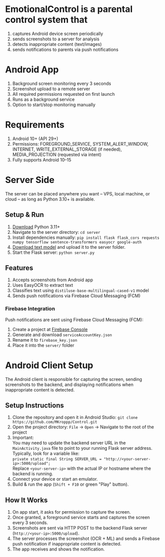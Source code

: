 # EmotionalControl is a parental control system that  
1. captures Android device screen periodically  
2. sends screenshots to a server for analysis  
3. detects inappropriate content (text/images)  
4. sends notifications to parents via push notifications

# Android App  
1. Background screen monitoring every 3 seconds
2. Screenshot upload to a remote server
3. All required permissions requested on first launch
4. Runs as a background service
5. Option to start/stop monitoring manually

# Requirements  
1. Android 10+ (API 29+)
2. Permissions: FOREGROUND_SERVICE, SYSTEM_ALERT_WINDOW, INTERNET, WRITE_EXTERNAL_STORAGE (if needed), MEDIA_PROJECTION (requested via intent)  
3. Fully supports Android 10–15

# Server Side  
The server can be placed anywhere you want – VPS, local machine, or cloud – as long as Python 3.10+ is available.  

## Setup & Run  
1. [Download](https://www.python.org/downloads/) Python 3.11+  
2. Navigate to the server directory: `cd server`  
3. Install dependencies manually:  `pip install flask flask_cors requests numpy tensorflow sentence-transformers easyocr google-auth`  
4. [Download text model](https://drive.google.com/file/d/1vAOGjnRNflSSvwNEAD-oYNpOhQBO_IgR/view?usp=drive_link) and upload it to the server folder.  
5. Start the Flask server: `python server.py`  


## Features  
1. Accepts screenshots from Android app
2. Uses EasyOCR to extract text
3. Classifies text using `distiluse-base-multilingual-cased-v1` model
4. Sends push notifications via Firebase Cloud Messaging (FCM)

### Firebase Integration  
Push notifications are sent using Firebase Cloud Messaging (FCM):
1. Create a project at [Firebase Console](https://console.firebase.google.com)  
2. Generate and download `serviceAccountKey.json`
3. Rename it to `firebase_key.json`
4. Place it into the `server/` folder

# Android Client Setup  
The Android client is responsible for capturing the screen, sending screenshots to the backend, and displaying notifications when inappropriate content is detected.  

## Setup Instructions  
1. Clone the repository and open it in Android Studio: `git clone https://github.com/MKroppp/Control.git`  
2. Open the project directory: `File` → `Open` → Navigate to the root of the project  
3. Important:  
   You may need to update the backend server URL in the `MainActivity.java` file to point to your running Flask server address.  
   Typically, look for a variable like:  
   `private static final String SERVER_URL = "http://<your-server-ip>:5000/upload";`  
   Replace `<your-server-ip>` with the actual IP or hostname where the backend is running.  
5. Connect your device or start an emulator.
6. Build & run the app (`Shift + F10` or green "Play" button).

## How It Works  
1. On app start, it asks for permission to capture the screen.
2. Once granted, a foreground service starts and captures the screen every 3 seconds.
3. Screenshots are sent via HTTP POST to the backend Flask server (`http://<your-ip>:5000/upload`).
4. The server processes the screenshot (OCR + ML) and sends a Firebase push notification if inappropriate content is detected.
5. The app receives and shows the notification.



